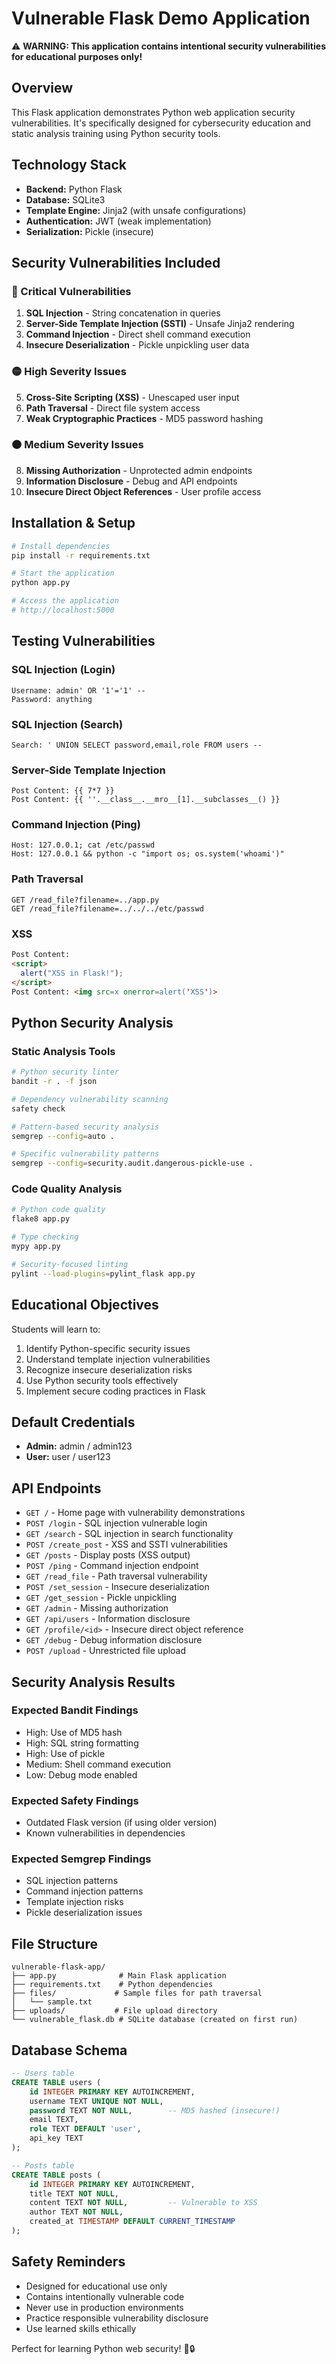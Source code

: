 # Vulnerable Flask Demo Application

⚠️ **WARNING: This application contains intentional security vulnerabilities for
educational purposes only!**

## Overview

This Flask application demonstrates Python web application security
vulnerabilities. It's specifically designed for cybersecurity education and
static analysis training using Python security tools.

## Technology Stack

- **Backend:** Python Flask
- **Database:** SQLite3
- **Template Engine:** Jinja2 (with unsafe configurations)
- **Authentication:** JWT (weak implementation)
- **Serialization:** Pickle (insecure)

## Security Vulnerabilities Included

### 🔴 Critical Vulnerabilities

1. **SQL Injection** - String concatenation in queries
2. **Server-Side Template Injection (SSTI)** - Unsafe Jinja2 rendering
3. **Command Injection** - Direct shell command execution
4. **Insecure Deserialization** - Pickle unpickling user data

### 🟡 High Severity Issues

5. **Cross-Site Scripting (XSS)** - Unescaped user input
6. **Path Traversal** - Direct file system access
7. **Weak Cryptographic Practices** - MD5 password hashing

### 🟠 Medium Severity Issues

8. **Missing Authorization** - Unprotected admin endpoints
9. **Information Disclosure** - Debug and API endpoints
10. **Insecure Direct Object References** - User profile access

## Installation & Setup

```bash
# Install dependencies
pip install -r requirements.txt

# Start the application
python app.py

# Access the application
# http://localhost:5000
```

## Testing Vulnerabilities

### SQL Injection (Login)

```
Username: admin' OR '1'='1' --
Password: anything
```

### SQL Injection (Search)

```
Search: ' UNION SELECT password,email,role FROM users --
```

### Server-Side Template Injection

```
Post Content: {{ 7*7 }}
Post Content: {{ ''.__class__.__mro__[1].__subclasses__() }}
```

### Command Injection (Ping)

```
Host: 127.0.0.1; cat /etc/passwd
Host: 127.0.0.1 && python -c "import os; os.system('whoami')"
```

### Path Traversal

```
GET /read_file?filename=../app.py
GET /read_file?filename=../../../etc/passwd
```

### XSS

```html
Post Content:
<script>
  alert("XSS in Flask!");
</script>
Post Content: <img src=x onerror=alert('XSS')>
```

## Python Security Analysis

### Static Analysis Tools

```bash
# Python security linter
bandit -r . -f json

# Dependency vulnerability scanning
safety check

# Pattern-based security analysis
semgrep --config=auto .

# Specific vulnerability patterns
semgrep --config=security.audit.dangerous-pickle-use .
```

### Code Quality Analysis

```bash
# Python code quality
flake8 app.py

# Type checking
mypy app.py

# Security-focused linting
pylint --load-plugins=pylint_flask app.py
```

## Educational Objectives

Students will learn to:

1. Identify Python-specific security issues
2. Understand template injection vulnerabilities
3. Recognize insecure deserialization risks
4. Use Python security tools effectively
5. Implement secure coding practices in Flask

## Default Credentials

- **Admin:** admin / admin123
- **User:** user / user123

## API Endpoints

- `GET /` - Home page with vulnerability demonstrations
- `POST /login` - SQL injection vulnerable login
- `GET /search` - SQL injection in search functionality
- `POST /create_post` - XSS and SSTI vulnerabilities
- `GET /posts` - Display posts (XSS output)
- `POST /ping` - Command injection endpoint
- `GET /read_file` - Path traversal vulnerability
- `POST /set_session` - Insecure deserialization
- `GET /get_session` - Pickle unpickling
- `GET /admin` - Missing authorization
- `GET /api/users` - Information disclosure
- `GET /profile/<id>` - Insecure direct object reference
- `GET /debug` - Debug information disclosure
- `POST /upload` - Unrestricted file upload

## Security Analysis Results

### Expected Bandit Findings

- High: Use of MD5 hash
- High: SQL string formatting
- High: Use of pickle
- Medium: Shell command execution
- Low: Debug mode enabled

### Expected Safety Findings

- Outdated Flask version (if using older version)
- Known vulnerabilities in dependencies

### Expected Semgrep Findings

- SQL injection patterns
- Command injection patterns
- Template injection risks
- Pickle deserialization issues

## File Structure

```
vulnerable-flask-app/
├── app.py              # Main Flask application
├── requirements.txt    # Python dependencies
├── files/             # Sample files for path traversal
│   └── sample.txt
├── uploads/           # File upload directory
└── vulnerable_flask.db # SQLite database (created on first run)
```

## Database Schema

```sql
-- Users table
CREATE TABLE users (
    id INTEGER PRIMARY KEY AUTOINCREMENT,
    username TEXT UNIQUE NOT NULL,
    password TEXT NOT NULL,        -- MD5 hashed (insecure!)
    email TEXT,
    role TEXT DEFAULT 'user',
    api_key TEXT
);

-- Posts table
CREATE TABLE posts (
    id INTEGER PRIMARY KEY AUTOINCREMENT,
    title TEXT NOT NULL,
    content TEXT NOT NULL,         -- Vulnerable to XSS
    author TEXT NOT NULL,
    created_at TIMESTAMP DEFAULT CURRENT_TIMESTAMP
);
```

## Safety Reminders

- Designed for educational use only
- Contains intentionally vulnerable code
- Never use in production environments
- Practice responsible vulnerability disclosure
- Use learned skills ethically

Perfect for learning Python web security! 🐍🔒
